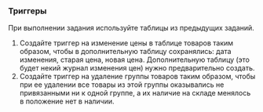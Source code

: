 ### Триггеры

При выполнении задания используйте таблицы из предыдущих заданий.

1. Создайте триггер на изменение цены в таблице товаров таким образом, чтобы в дополнительную таблицу сохранялись: дата изменения, старая цена, новая цена. Дополнительную таблицу (это будет некий журнал изменения цен) нужно предварительно создать.
2. Создайте триггер на удаление группы товаров таким образом, чтобы при ее удалении все товары из этой группы оказывались не привязанными ни к одной группе, а их наличие на складе менялось в положение нет в наличии.